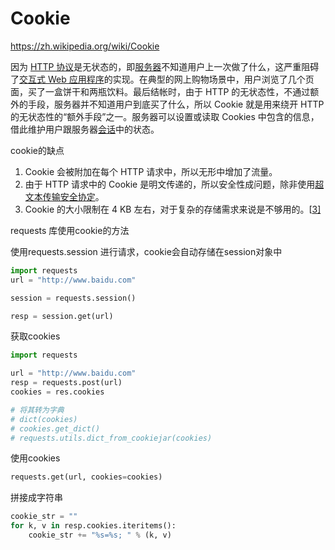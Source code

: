 # Cookie

https://zh.wikipedia.org/wiki/Cookie

因为 [HTTP 协议](https://zh.wikipedia.org/wiki/HTTP)是无状态的，即[服务器](https://zh.wikipedia.org/wiki/服务器)不知道用户上一次做了什么，这严重阻碍了[交互式 Web 应用程序](https://zh.wikipedia.org/wiki/交互式Web应用程序)的实现。在典型的网上购物场景中，用户浏览了几个页面，买了一盒饼干和两瓶饮料。最后结帐时，由于 HTTP 的无状态性，不通过额外的手段，服务器并不知道用户到底买了什么，所以 Cookie 就是用来绕开 HTTP  的无状态性的“额外手段”之一。服务器可以设置或读取 Cookies 中包含的信息，借此维护用户跟服务器[会话](https://zh.wikipedia.org/wiki/会话_(计算机科学))中的状态。

cookie的缺点

1. Cookie 会被附加在每个 HTTP 请求中，所以无形中增加了流量。
2. 由于 HTTP 请求中的 Cookie 是明文传递的，所以安全性成问题，除非使用[超文本传输安全协定](https://zh.wikipedia.org/wiki/超文本传输安全协定)。
3. Cookie 的大小限制在 4 KB 左右，对于复杂的存储需求来说是不够用的。[[3\]](https://zh.wikipedia.org/wiki/Cookie#cite_note-3)



requests 库使用cookie的方法

使用requests.session 进行请求，cookie会自动存储在session对象中

```python
import requests
url = "http://www.baidu.com"

session = requests.session()

resp = session.get(url)
```



获取cookies

```python
import requests

url = "http://www.baidu.com"
resp = requests.post(url)
cookies = res.cookies

# 将其转为字典
# dict(cookies)
# cookies.get_dict()
# requests.utils.dict_from_cookiejar(cookies)
```

使用cookies

```python
requests.get(url, cookies=cookies)
```



拼接成字符串

```python
cookie_str = ""
for k, v in resp.cookies.iteritems():
    cookie_str += "%s=%s; " % (k, v)
```

